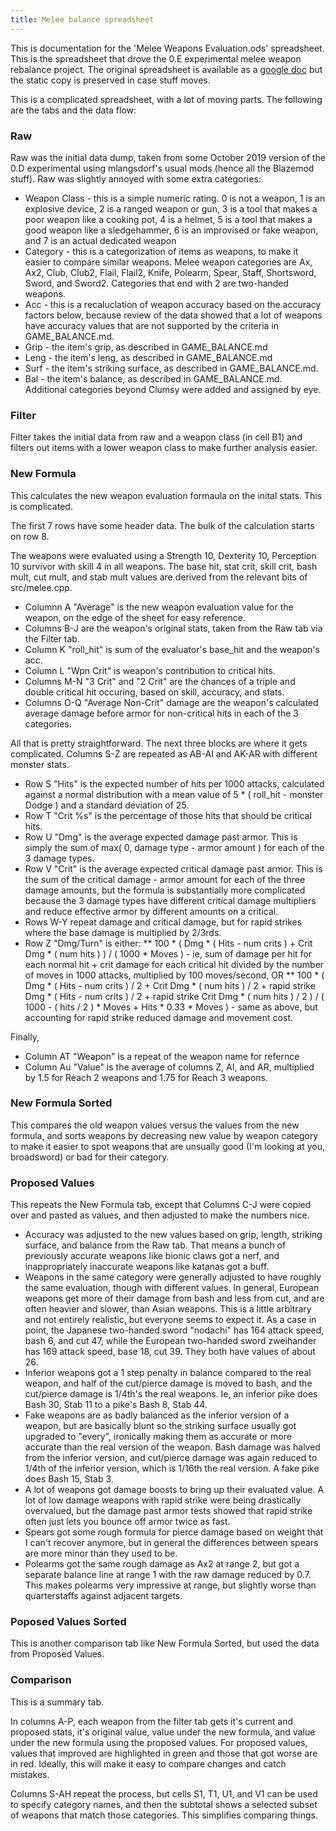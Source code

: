```yaml
---
title: Melee balance spreadsheet
---
```


This is documentation for the 'Melee Weapons Evaluation.ods' spreadsheet. This is the spreadsheet
that drove the 0.E experimental melee weapon rebalance project. The original spreadsheet is
available as a
[google doc](https://docs.google.com/spreadsheets/d/14eQIe4AO_f6OxCt1XcB4NLAs6-5R1wQW-ydZG0orYdY/edit#gid=1787713396)
but the static copy is preserved in case stuff moves.

This is a complicated spreadsheet, with a lot of moving parts. The following are the tabs and the
data flow:

### Raw

Raw was the initial data dump, taken from some October 2019 version of the 0.D experimental using
mlangsdorf's usual mods (hence all the Blazemod stuff). Raw was slightly annoyed with some extra
categories:

- Weapon Class - this is a simple numeric rating. 0 is not a weapon, 1 is an explosive device, 2 is
  a ranged weapon or gun, 3 is a tool that makes a poor weapon like a cooking pot, 4 is a helmet, 5
  is a tool that makes a good weapon like a sledgehammer, 6 is an improvised or fake weapon, and 7
  is an actual dedicated weapon
- Category - this is a categorization of items as weapons, to make it easier to compare similar
  weapons. Melee weapon categories are Ax, Ax2, Club, Club2, Flail, Flail2, Knife, Polearm, Spear,
  Staff, Shortsword, Sword, and Sword2. Categories that end with 2 are two-handed weapons.
- Acc - this is a recaluclation of weapon accuracy based on the accuracy factors below, because
  review of the data showed that a lot of weapons have accuracy values that are not supported by the
  criteria in GAME_BALANCE.md.
- Grip - the item's grip, as described in GAME_BALANCE.md
- Leng - the item's leng, as described in GAME_BALANCE.md
- Surf - the item's striking surface, as described in GAME_BALANCE.md.
- Bal - the item's balance, as described in GAME_BALANCE.md. Additional categories beyond Clumsy
  were added and assigned by eye.

### Filter

Filter takes the initial data from raw and a weapon class (in cell B1) and filters out items with a
lower weapon class to make further analysis easier.

### New Formula

This calculates the new weapon evaluation formaula on the inital stats. This is complicated.

The first 7 rows have some header data. The bulk of the calculation starts on row 8.

The weapons were evaluated using a Strength 10, Dexterity 10, Perception 10 survivor with skill 4 in
all weapons. The base hit, stat crit, skill crit, bash mult, cut mult, and stab mult values are
derived from the relevant bits of src/melee.cpp.

- Columnn A "Average" is the new weapon evaluation value for the weapon, on the edge of the sheet
  for easy reference.
- Columns B-J are the weapon's original stats, taken from the Raw tab via the Filter tab.
- Column K "roll_hit" is sum of the evaluator's base_hit and the weapon's acc.
- Column L "Wpn Crit" is weapon's contribution to critical hits.
- Columns M-N "3 Crit" and "2 Crit" are the chances of a triple and double critical hit occuring,
  based on skill, accuracy, and stats.
- Columns O-Q "Average Non-Crit" damage are the weapon's calculated average damage before armor for
  non-critical hits in each of the 3 categories.

All that is pretty straightforward. The next three blocks are where it gets complicated. Columns S-Z
are repeated as AB-AI and AK-AR with different monster stats.

- Row S "Hits" is the expected number of hits per 1000 attacks, calculated against a normal
  distribution with a mean value of 5 * ( roll_hit - monster Dodge ) and a standard deviation of 25.
- Row T "Crit %s" is the percentage of those hits that should be critical hits.
- Row U "Dmg" is the average expected damage past armor. This is simply the sum of max( 0, damage
  type - armor amount ) for each of the 3 damage types.
- Row V "Crit" is the average expected critical damage past armor. This is the sum of the critical
  damage - armor amount for each of the three damage amounts, but the formula is substantially more
  complicated because the 3 damage types have different critical damage multipliers and reduce
  effective armor by different amounts on a critical.
- Rows W-Y repeat damage and critical damage, but for rapid strikes where the base damage is
  multiplied by 2/3rds.
- Row Z "Dmg/Turn" is either: ** 100 * ( Dmg * ( Hits - num crits ) + Crit Dmg * ( num hits ) ) / (
  1000 * Moves ) - ie, sum of damage per hit for each normal hit + crit damage for each critical hit
  divided by the number of moves in 1000 attacks, multiplied by 100 moves/second, OR ** 100 * (
  Dmg * ( Hits - num crits ) / 2 + Crit Dmg * ( num hits ) / 2 + rapid strike Dmg * ( Hits - num
  crits ) / 2 + rapid strike Crit Dmg * ( num hits ) / 2 ) / ( 1000 - ( hits / 2 ) * Moves + Hits *
  0.33 * Moves ) - same as above, but accounting for rapid strike reduced damage and movement cost.

Finally,

- Column AT "Weapon" is a repeat of the weapon name for refernce
- Column Au "Value" is the average of columns Z, AI, and AR, multiplied by 1.5 for Reach 2 weapons
  and 1.75 for Reach 3 weapons.

### New Formula Sorted

This compares the old weapon values versus the values from the new formula, and sorts weapons by
decreasing new value by weapon category to make it easier to spot weapons that are unsually good
(I'm looking at you, broadsword) or bad for their category.

### Proposed Values

This repeats the New Formula tab, except that Columns C-J were copied over and pasted as values, and
then adjusted to make the numbers nice.

- Accuracy was adjusted to the new values based on grip, length, striking surface, and balance from
  the Raw tab. That means a bunch of previously accurate weapons like bionic claws got a nerf, and
  inappropriately inaccurate weapons like katanas got a buff.
- Weapons in the same category were generally adjusted to have roughly the same evaluation, though
  with different values. In general, European weapons get more of their damage from bash and less
  from cut, and are often heavier and slower, than Asian weapons. This is a little arbitrary and not
  entirely realistic, but everyone seems to expect it. As a case in point, the Japanese two-handed
  sword "nodachi" has 164 attack speed, bash 6, and cut 47, while the European two-handed sword
  zweihander has 169 attack speed, base 18, cut 39. They both have values of about 26.
- Inferior weapons got a 1 step penalty in balance compared to the real weapon, and half of the
  cut/pierce damage is moved to bash, and the cut/pierce damage is 1/4th's the real weapons. Ie, an
  inferior pike does Bash 30, Stab 11 to a pike's Bash 8, Stab 44.
- Fake weapons are as badly balanced as the inferior version of a weapon, but are basically blunt so
  the striking surface usually got upgraded to "every", ironically making them as accurate or more
  accurate than the real version of the weapon. Bash damage was halved from the inferior version,
  and cut/pierce damage was again reduced to 1/4th of the inferior version, which is 1/16th the real
  version. A fake pike does Bash 15, Stab 3.
- A lot of weapons got damage boosts to bring up their evaluated value. A lot of low damage weapons
  with rapid strike were being drastically overvalued, but the damage past armor tests showed that
  rapid strike often just lets you bounce off armor twice as fast.
- Spears got some rough formula for pierce damage based on weight that I can't recover anymore, but
  in general the differences between spears are more minor than they used to be.
- Polearms got the same rough damage as Ax2 at range 2, but got a separate balance line at range 1
  with the raw damage reduced by 0.7. This makes polearms very impressive at range, but slightly
  worse than quarterstaffs against adjacent targets.

### Poposed Values Sorted

This is another comparison tab like New Formula Sorted, but used the data from Proposed Values.

### Comparison

This is a summary tab.

In columns A-P, each weapon from the filter tab gets it's current and proposed stats, it's original
value, value under the new formula, and value under the new formula using the proposed values. For
proposed values, values that improved are highlighted in green and those that got worse are in red.
Ideally, this will make it easy to compare changes and catch mistakes.

Columns S-AH repeat the process, but cells S1, T1, U1, and V1 can be used to specify category names,
and then the subtotal shows a selected subset of weapons that match those categories. This
simplifies comparing things.
